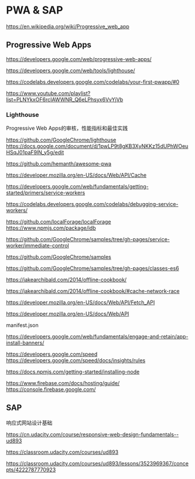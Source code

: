 # PWA & SAP  

https://en.wikipedia.org/wiki/Progressive_web_app  



## Progressive Web Apps  

https://developers.google.com/web/progressive-web-apps/  

https://developers.google.com/web/tools/lighthouse/  

https://codelabs.developers.google.com/codelabs/your-first-pwapp/#0  

https://www.youtube.com/playlist?list=PLNYkxOF6rcIAWWNR_Q6eLPhsyx6VvYjVb 

### Lighthouse  

Progressive Web Apps的审核，性能指标和最佳实践  

https://github.com/GoogleChrome/lighthouse  
https://docs.google.com/document/d/1pwLP9t8gKB3XyNKKz15dUPhWOeuHSqJ01paF9lN_y5g/edit  


https://github.com/hemanth/awesome-pwa  



https://developer.mozilla.org/en-US/docs/Web/API/Cache  

https://developers.google.com/web/fundamentals/getting-started/primers/service-workers  

https://codelabs.developers.google.com/codelabs/debugging-service-workers/  


https://github.com/localForage/localForage  
https://www.npmjs.com/package/idb  

https://github.com/GoogleChrome/samples/tree/gh-pages/service-worker/immediate-control  

https://github.com/GoogleChrome/samples  

https://github.com/GoogleChrome/samples/tree/gh-pages/classes-es6  

https://jakearchibald.com/2014/offline-cookbook/  

https://jakearchibald.com/2014/offline-cookbook/#cache-network-race  

https://developer.mozilla.org/en-US/docs/Web/API/Fetch_API  

https://developer.mozilla.org/en-US/docs/Web/API  


manifest.json  

<link rel="manifest" href="/manifest.json">  



https://developers.google.com/web/fundamentals/engage-and-retain/app-install-banners/  


<!-- Add to home screen for Safari on iOS -->
<meta name="apple-mobile-web-app-capable" content="yes">
<meta name="apple-mobile-web-app-status-bar-style" content="black">
<meta name="apple-mobile-web-app-title" content="Weather PWA">
<link rel="apple-touch-icon" href="images/icons/icon-152x152.png">


<meta name="msapplication-TileImage" content="images/icons/icon-144x144.png">
<meta name="msapplication-TileColor" content="#2F3BA2">

https://developers.google.com/speed  
https://developers.google.com/speed/docs/insights/rules  

https://docs.npmjs.com/getting-started/installing-node  

https://www.firebase.com/docs/hosting/guide/  
https://console.firebase.google.com/  










## SAP  







响应式网站设计基础

https://cn.udacity.com/course/responsive-web-design-fundamentals--ud893

https://classroom.udacity.com/courses/ud893

https://classroom.udacity.com/courses/ud893/lessons/3523969367/concepts/4222787770923

















